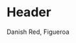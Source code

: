 <!-- TITLE: Beerlist -->
<!-- SUBTITLE: A quick summary of Beerlist -->

# Header
Danish Red, Figueroa 